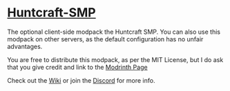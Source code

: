 # [Huntcraft-SMP](https://modrinth.com/modpack/huntcraft)

The optional client-side modpack the Huntcraft SMP.  You can also use this modpack on other servers, as the default configuration has no unfair advantages.<br>

You are free to distribute this modpack, as per the MIT License, but I do ask that you give credit and link to the [Modrinth Page]()

Check out the [Wiki](https://github.com/LuciusofLegend/Huntcraft-Client/wiki) or join the [Discord](https://discord.gg/MyxagkAe) for more info.
